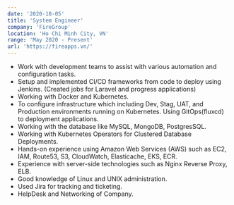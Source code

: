 ```yaml
---
date: '2020-18-05'
title: 'System Engineer'
company: 'FireGroup'
location: 'Ho Chi Minh City, VN'
range: 'May 2020 - Present'
url: 'https://fireapps.vn/'
---
```


- Work with development teams to assist with various automation and configuration tasks.
- Setup and implemented CI/CD frameworks from code to deploy using Jenkins. (Created jobs for Laravel and progress applications)
- Working with Docker and Kubernetes.
- To configure infrastructure which including Dev, Stag, UAT, and Production environments running on Kubernetes. Using GitOps(fluxcd) to deployment applications.
- Working with the database like MySQL, MongoDB, PostgresSQL.
- Working with Kubernetes Operators for Clustered Database Deployments.
- Hands-on experience using Amazon Web Services (AWS) such as EC2, IAM, Route53, S3, CloudWatch, Elasticache, EKS, ECR.
- Experience with server-side technologies such as Nginx Reverse Proxy, ELB.
- Good knowledge of Linux and UNIX administration.
- Used Jira for tracking and ticketing.
- HelpDesk and Networking of Company.
